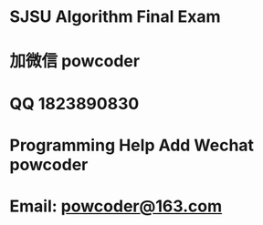 # SJSU Algorithm Final Exam
# 加微信 powcoder

# QQ 1823890830

# Programming Help Add Wechat powcoder

# Email: powcoder@163.com

